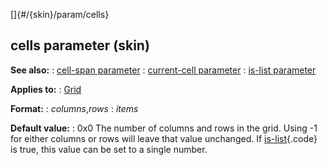 []{#/{skin}/param/cells}
## cells parameter (skin)
**See also:**
:   [cell-span parameter](#/%7Bskin%7D/param/cell-span)
:   [current-cell parameter](#/%7Bskin%7D/param/current-cell)
:   [is-list parameter](#/%7Bskin%7D/param/is-list)
<!-- -->
**Applies to:**
:   [Grid](#/%7Bskin%7D/control/grid)
<!-- -->
**Format:**
:   *columns*,*rows*
:   *items*
<!-- -->
**Default value:**
:   0x0
The number of columns and rows in the grid. Using -1 for either columns
or rows will leave that value unchanged.
If [is-list](#/%7Bskin%7D/param/is-list){.code} is true, this value can
be set to a single number.